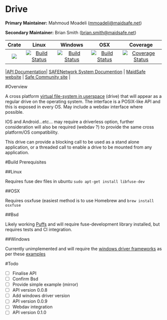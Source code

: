 # Drive

**Primary Maintainer:**     Mahmoud Moadeli (mmoadeli@maidsafe.net)

**Secondary Maintainer:**   Brian Smith (brian.smith@maidsafe.net)

|Crate|Linux|Windows|OSX|Coverage|
|:------:|:-------:|:-------:|:-------:|:-------:|
|[![](http://meritbadge.herokuapp.com/drive)](https://crates.io/crates/drive)|[![Build Status](https://travis-ci.org/maidsafe/drive.svg?branch=master)](https://travis-ci.org/maidsafe/drive)|[![Build Status](http://ci.maidsafe.net:8080/buildStatus/icon?job=drive_win64_status_badge)](http://ci.maidsafe.net:8080/job/drive_win64_status_badge/)|[![Build Status](http://ci.maidsafe.net:8080/buildStatus/icon?job=drive_osx_status_badge)](http://ci.maidsafe.net:8080/job/drive_osx_status_badge/)|[![Coverage Status](https://coveralls.io/repos/maidsafe/drive/badge.svg)](https://coveralls.io/r/maidsafe/drive)|

|[API Documentation](http://maidsafe.github.io/drive/)| [SAFENetwork System Documention](http://systemdocs.maidsafe.net/) | [MaidSafe website](http://www.maidsafe.net) | [Safe Community site](https://forum.safenetwork.io) |


#Overview


A cross platform [virtual file-system in userspace](http://en.wikipedia.org/wiki/Filesystem_in_Userspace) (drive) that will appear as a regular drive on the operating system. The interface is a POSIX-like API and this is exposed in every OS. May include a webdav interface where possible.

IOS and Android…etc… may require a driverless option, further consideration will also be required (webdav ?) to provide the same cross platform/OS compatibility.

This drive can provide a blocking call to be used as a stand alone application, or a threaded call to enable a drive to be mounted from any application.

#Build Prerequisites

##Linux

Requires fuse dev files in ubuntu `sudo apt-get install libfuse-dev`

##OSX

Requires osxfuse (easiest method is to use Homebrew and `brew install osxfuse`

##Bsd

Likely working [Puffs](http://www.netbsd.org/docs/puffs/) and will require fuse-development library installed, but requires tests and CI integration.

##Windows

Currently unimplemented and will require the [windows driver frameworks](https://github.com/Microsoft/Windows-Driver-Frameworks) as  per these [examples](https://github.com/Microsoft/windows-driver-samples)


#Todo
- [ ] Finalise API
- [ ] Confirm Bsd
- [ ] Provide simple example (mirror)
- [ ] API version 0.0.8
- [ ] Add windows driver version
- [ ] API version 0.0.9
- [ ] Webdav integration
- [ ] API version 0.1.0
